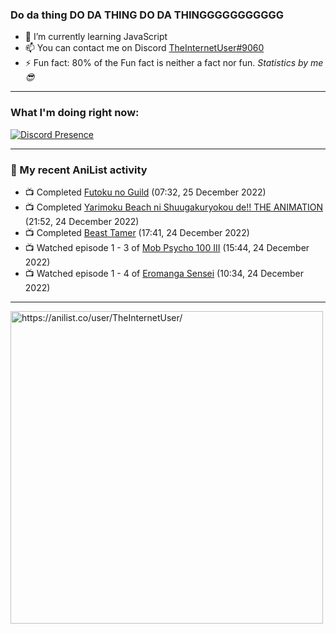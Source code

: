 ### Do da thing DO DA THING DO DA THINGGGGGGGGGGG

- 🌱 I’m currently learning JavaScript
- 📫 You can contact me on Discord [TheInternetUser#9060](https://discord.com/users/534117072796385300)
- ⚡ Fun fact: 80% of the Fun fact is neither a fact nor fun. _Statistics by me 😎_
<hr>
 
### What I'm doing right now:
[![Discord Presence](https://lanyard.cnrad.dev/api/534117072796385300)](https://discord.com/users/534117072796385300)
<hr>
  
### 🌸 My recent AniList activity

<!-- ANILIST_ACTIVITY:start -->

-   📺 Completed [Futoku no Guild](https://anilist.co/anime/146233) (07:32, 25 December 2022)
-   📺 Completed [Yarimoku Beach ni Shuugakuryokou de!! THE ANIMATION](https://anilist.co/anime/98433) (21:52, 24 December 2022)
-   📺 Completed [Beast Tamer](https://anilist.co/anime/150695) (17:41, 24 December 2022)
-   📺 Watched episode 1 - 3 of [Mob Psycho 100 III](https://anilist.co/anime/140439) (15:44, 24 December 2022)
-   📺 Watched episode 1 - 4 of [Eromanga Sensei](https://anilist.co/anime/21685) (10:34, 24 December 2022)

<!-- ANILIST_ACTIVITY:end -->
<hr>

<img width="500" alt="https://anilist.co/user/TheInternetUser/" src="https://img.anili.st/User/929966"/>
